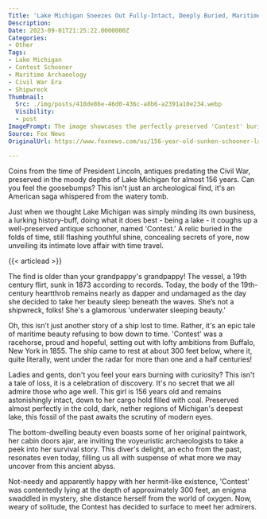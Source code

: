 ```yaml
---
Title: 'Lake Michigan Sneezes Out Fully-Intact, Deeply Buried, Maritime Time Capsule: More Than A Century Old!'
Description: 
Date: 2023-09-01T21:25:22.0000000Z
Categories:
- Other
Tags:
- Lake Michigan
- Contest Schooner
- Maritime Archaeology
- Civil War Era
- Shipwreck
Thumbnail:
  Src: ./img/posts/410de86e-46d0-436c-a8b6-a2391a10e234.webp
  Visibility:
  - post
ImagePrompt: The image showcases the perfectly preserved 'Contest' buried deep within Lake Michigan's waters, her intact structure seems to float in the darkness, testament to her exceptional survival through a century and a half. The cool, eerie darkness of the underwater environment adds an air of mystery, enhancing the mystique of this 19th-century maritime relic.
Source: Fox News
OriginalUrl: https://www.foxnews.com/us/156-year-old-sunken-schooner-lake-michigan-found-intact-well-preserved-artifacts

---
```

Coins from the time of President Lincoln, antiques predating the Civil War, preserved in the moody depths of Lake Michigan for almost 156 years. Can you feel the goosebumps? This isn't just an archeological find, it's an American saga whispered from the watery tomb.

Just when we thought Lake Michigan was simply minding its own business, a lurking history-buff, doing what it does best - being a lake - it coughs up a well-preserved antique schooner, named 'Contest.' A relic buried in the folds of time, still flashing youthful shine, concealing secrets of yore, now unveiling its intimate love affair with time travel.

{{< articlead >}}

The find is older than your grandpappy's grandpappy! The vessel, a 19th century flirt, sunk in 1873 according to records. Today, the body of the 19th-century heartthrob remains nearly as dapper and undamaged as the day she decided to take her beauty sleep beneath the waves. She’s not a shipwreck, folks! She's a glamorous 'underwater sleeping beauty.'

Oh, this isn’t just another story of a ship lost to time. Rather, it's an epic tale of maritime beauty refusing to bow down to time. 'Contest' was a racehorse, proud and hopeful, setting out with lofty ambitions from Buffalo, New York in 1855. The ship came to rest at about 300 feet below, where it, quite literally, went under the radar for more than one and a half centuries!

Ladies and gents, don't you feel your ears burning with curiosity? This isn't a tale of loss, it is a celebration of discovery. It's no secret that we all admire those who age well. This girl is 156 years old and remains astonishingly intact, down to her cargo hold filled with coal. Preserved almost perfectly in the cold, dark, nether regions of Michigan's deepest lake, this fossil of the past awaits the scrutiny of modern eyes.

The bottom-dwelling beauty even boasts some of her original paintwork, her cabin doors ajar, are inviting the voyeuristic archaeologists to take a peek into her survival story. This diver's delight, an echo from the past, resonates even today, filling us all with suspense of what more we may uncover from this ancient abyss.

Not-needy and apparently happy with her hermit-like existence, 'Contest' was contentedly lying at the depth of approximately 300 feet, an enigma swaddled in mystery, she distance herself from the world of oxygen. Now, weary of solitude, the Contest has decided to surface to meet her admirers.